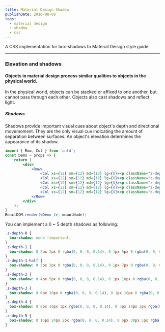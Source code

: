 ```yaml
---
title: Material Design Shadow
publishDate: 2016-08-08
tags: 
  - material design
  - shadow
  - css
---
```


A CSS implementation for box-shadows to Material Deisign style guide

---

### Elevation and shadows
#### Objects in material design process similar qualities to objects in the physical world.

In the physical world, objects can be stacked or affixed to one another, but cannot pass through
each other. Objects also cast shadows and reflect light.

##### Shadows

Shadows provide important visual cues about object's depth and directional movemoment. They are the only
visual cue indicating the amount of separation between surfaces. An object's elevation determines the appearance
of its shadow.

<style>
.z-depth-0 {
  box-shadow: none !important;
}
.z-depth-1 {
  box-shadow: 0 2px 2px 0 rgba(0, 0, 0, 0.14), 0 1px 5px 0 rgba(0, 0, 0, 0.12), 0 3px 1px -2px rgba(0, 0, 0, 0.2);
}
.z-depth-1-half {
  box-shadow: 0 3px 3px 0 rgba(0, 0, 0, 0.14), 0 1px 7px 0 rgba(0, 0, 0, 0.12), 0 3px 1px -1px rgba(0, 0, 0, 0.2);
}
.z-depth-2 {
  box-shadow: 0 4px 5px 0 rgba(0, 0, 0, 0.14), 0 1px 10px 0 rgba(0, 0, 0, 0.12), 0 2px 4px -1px rgba(0, 0, 0, 0.3);
}
.z-depth-3 {
  box-shadow: 0 6px 10px 0 rgba(0, 0, 0, 0.14), 0 1px 18px 0 rgba(0, 0, 0, 0.12), 0 3px 5px -1px rgba(0, 0, 0, 0.3);
}
.z-depth-4 {
  box-shadow: 0 8px 10px 1px rgba(0, 0, 0, 0.14), 0 3px 14px 2px rgba(0, 0, 0, 0.12), 0 5px 5px -3px rgba(0, 0, 0, 0.3);
}
.z-depth-5 {
  box-shadow: 0 16px 24px 2px rgba(0, 0, 0, 0.14), 0 6px 30px 5px rgba(0, 0, 0, 0.12), 0 8px 10px -5px rgba(0, 0, 0, 0.3);
}
.shadow-demo {
    background-color: #26a69a;
    width: 100px;
    height: 100px;
}
</style>

```jsx
import { Row, Col } from 'antd';
const Demo = props => {
    return (
        <div>
            <Row>
                <Col xs={12} sm={12} md={12} lg={8}><p className="z-depth-1 shadow-demo"></p></Col>
                <Col xs={12} sm={12} md={12} lg={8}><p className="z-depth-2 shadow-demo"></p></Col>
                <Col xs={12} sm={12} md={12} lg={8}><p className="z-depth-3 shadow-demo"></p></Col>
                <Col xs={12} sm={12} md={12} lg={8}><p className="z-depth-4 shadow-demo"></p></Col>
                <Col xs={12} sm={12} md={12} lg={8}><p className="z-depth-5 shadow-demo"></p></Col>
            </Row>
        </div>
    );
}
ReactDOM.render(<Demo />, mountNode);
```

You can implement a 0 ~ 5 depth shadows as following:

```css
.z-depth-0 {
  box-shadow: none !important;
}
.z-depth-1 {
  box-shadow: 0 2px 2px 0 rgba(0, 0, 0, 0.14), 0 1px 5px 0 rgba(0, 0, 0, 0.12), 0 3px 1px -2px rgba(0, 0, 0, 0.2);
}
.z-depth-1-half {
  box-shadow: 0 3px 3px 0 rgba(0, 0, 0, 0.14), 0 1px 7px 0 rgba(0, 0, 0, 0.12), 0 3px 1px -1px rgba(0, 0, 0, 0.2);
}
.z-depth-2 {
  box-shadow: 0 4px 5px 0 rgba(0, 0, 0, 0.14), 0 1px 10px 0 rgba(0, 0, 0, 0.12), 0 2px 4px -1px rgba(0, 0, 0, 0.3);
}
.z-depth-3 {
  box-shadow: 0 6px 10px 0 rgba(0, 0, 0, 0.14), 0 1px 18px 0 rgba(0, 0, 0, 0.12), 0 3px 5px -1px rgba(0, 0, 0, 0.3);
}
.z-depth-4 {
  box-shadow: 0 8px 10px 1px rgba(0, 0, 0, 0.14), 0 3px 14px 2px rgba(0, 0, 0, 0.12), 0 5px 5px -3px rgba(0, 0, 0, 0.3);
}
.z-depth-5 {
  box-shadow: 0 16px 24px 2px rgba(0, 0, 0, 0.14), 0 6px 30px 5px rgba(0, 0, 0, 0.12), 0 8px 10px -5px rgba(0, 0, 0, 0.3);
}
```
